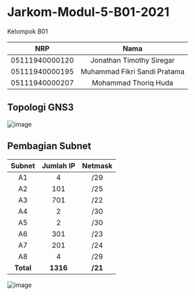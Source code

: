 # Jarkom-Modul-5-B01-2021


Kelompok B01

|      NRP       |                  Nama                   |
| :------------: | :-------------------------------------: |
| 05111940000120 |       Jonathan Timothy Siregar          |
| 05111940000195 |      Muhammad Fikri Sandi Pratama       |
| 05111940000207 |         Mohammad Thoriq Huda            |

## Topologi GNS3

![image](https://user-images.githubusercontent.com/90582800/145456321-b3bc61de-d228-4017-b327-76990c04a03b.png)

## Pembagian Subnet

|  Subnet   | Jumlah IP | Netmask |
| :-------: | :-------: | :-----: |
|    A1     |    4      |   /29   |
|    A2     |    101    |   /25   |
|    A3     |    701    |   /22   |
|    A4     |     2     |   /30   |
|    A5     |     2     |   /30   |
|    A6     |    301    |   /23   |
|    A7     |    201    |   /24   |
|    A8     |     4     |   /29   |
| **Total** | **1316**  | **/21** |


![image](https://user-images.githubusercontent.com/90582800/145570880-a1e94b20-6702-42d6-91db-f3a60e68095f.png)

